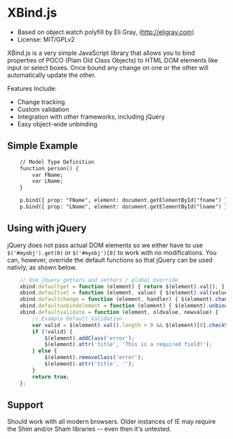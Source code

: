 # XBind.js

* Based on object.watch polyfill by Eli Gray, (http://eligray.com)
* License: MIT/GPLv2

XBind.js is a very simple JavaScript library that allows you to bind properties of POCO (Plain Old Class Objects) to
HTML DOM elements like input or select boxes. Once bound any change on one or the other will automatically update the
other.

Features Include:
* Change tracking
* Custom validation
* Integration with other frameworks, including jQuery
* Easy object-wide unbinding

## Simple Example
```html
	// Model Type Definition
	function person() {
		var FName;
		var LName;
	}

	p.bind({ prop: "FName", element: document.getElementById("fname") });
	p.bind({ prop: "LName", element: document.getElementById("lname") });
```

## Using with jQuery
jQuery does not pass actual DOM elements so we either have to use `$('#myobj').get(0)` or `$('#myobj')[0]` to work with 
no modifications. You can, however, override the default functions so that jQuery can be used nativly, as shown below.

```JavaScript
	// Use jQuery getters and setters / global override
	xbind.defaultget = function (element) { return $(element).val(); };
	xbind.defaultset = function (element, value) { $(element).val(value); };
	xbind.defaultchange = function (element, handler) { $(element).change(handler); };
	xbind.defaultunbindelement = function (element) { $(element).unbind('change'); };
	xbind.defaultvalidate = function (element, oldvalue, newvalue) {
		// Example Default Validation
		var valid = $(element).val().length > 0 && $(element)[0].checkValidity();
		if (!valid) {
			$(element).addClass('error');
			$(element).attr('title', 'This is a required field!');
		} else {
			$(element).removeClass('error');
			$(element).attr('title', '');
		}
		return true;
	};
```

## Support
Should work with all modern browsers. Older instances of IE may require the Shim and/or Sham libraries -- even then it's untested.